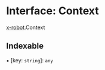 # Interface: Context

[x-robot](../modules/x_robot.md).Context

## Indexable

▪ [key: `string`]: `any`
